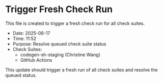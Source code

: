 # Trigger Fresh Check Run

This file is created to trigger a fresh check run for all check suites.

- Date: 2025-08-17
- Time: 11:52
- Purpose: Resolve queued check suite status
- Check Suites:
  - codegen-sh-staging (Christine Wang)
  - GitHub Actions

This update should trigger a fresh run of all check suites and resolve the queued status.

